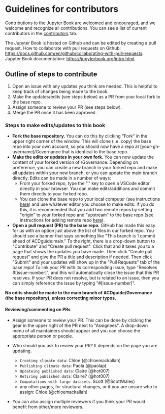 # Guidelines for contributors

Contributions to the Jupyter Book are welcomed and encouraged, and we welcome and recognize all contributions. You can see a list of current contributors in the [contributors](https://github.com/ACDguide/Governance/graphs/contributors) tab.

The Jupyter Book is hosted on Github and can be edited by creating a pull request. 
How to collaborate with pull requests on Github: https://docs.github.com/en/github/collaborating-with-pull-requests. Jupyter Book documentation: https://jupyterbook.org/intro.html.



## Outline of steps to contribute
1. Open an issue with any updates you think are needed. This is helpful to keep track of changes being made to the book.
2. Make the updates/edits (see steps below) as a PR from your local fork to the base repo.
3. Assign someone to review your PR (see steps below). 
4. Merge the PR once it has been approved.

### Steps to make edits/updates to this book
- **Fork the base repository.** You can do this by clicking "Fork" in the upper right corner of the window. This will clone (i.e. copy) the base repo into your own account, so you should now have a repo at [your-gh-username]/Governance that is identical to the base repo.
- **Make the edits or updates in your own fork.** You can now update the content of your forked version of /Governance. Depending on preference, you can create a new branch in your forked repo and make all updates within your new branch, or you can update the main branch directly. Edits can be made in a number of ways:
  - From your forked repo, type the "." key to open a VSCode editor directly in your browser. You can make edits/additions and commit them directly to your forked repo.
  - You can clone the base repo to your local computer (see instructions [here](https://docs.github.com/en/repositories/creating-and-managing-repositories/cloning-a-repository)) and use whatever editor you choose to make edits. If you do this, it is recommended that you add two remote repos by setting "origin" to your forked repo and "upstream" to the base repo (see instructions for adding remote repo [here](https://docs.github.com/en/get-started/getting-started-with-git/managing-remote-repositories)). 
- **Open a pull request (PR) to the base repo.** GitHub has made this easy for us with an option just above the list of files in our forked repo. You should see a banner that says something like "This branch is 1 commit ahead of ACDguide:main." To the right, there is a drop-down button to "Contribute" and "Create pull request". Click that and it takes you to a page that shows the updates you have made. Then click "Create pull request" and give the PR a title and description if needed. Then click "Submit" and your updates will show up in the "Pull Requests" tab of the base repo! To link your PR with its corresponding issue, type "Resolves #[issue-number]", and this will automatically close the issue that this PR resolves. If your PR does not resolve, but is related to an issue, then you can simply reference the issue by typing "#[issue-number]".

**No edits should be made to the main branch of ACDguide/Governance (the base repository), unless correcting minor typos.**

#### Reviewing/commenting on PRs
- Assign someone to review your PR. This can be done by clicking the gear in the upper right of the PR next to "Assignees". A drop-down menu of all maintainers should appear and you can choose the appropriate person or people.
- Who should you ask to review your PR? It depends on the page you are updating.
  - `Creating climate data`: Chloe (@chloemackallah)
  - `Publishing climate data`: Paola (@paolap)
  - `Updateing published data`: Claire (@hot007)
  - `Retiring published data`: Claire? (@hot007)
  - `Computations with large datasets`: Scott (@ScottWales)
  - any other pages, for structural changes, or if you are unsure who to assign: Chloe (@chloemackallah)

- You can also assign multiple reviewers if you think your PR would benefit from other/more reviewers.